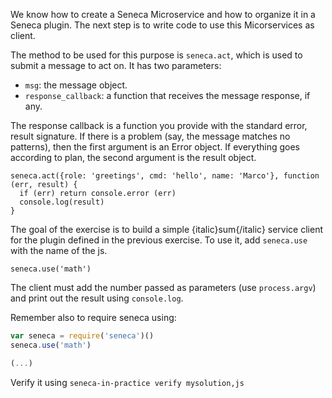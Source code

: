We know how to create a Seneca Microservice and how to organize it in a Seneca
plugin. The next step is to write code to use this Micorservices as client.

The method to be used for this purpose is `seneca.act`, which is used to submit
a message to act on. It has two parameters:
* `msg`: the message object.
* `response_callback`: a function that receives the message response, if any.

The response callback is a function you provide with the standard error, result signature.
If there is a problem (say, the message matches no patterns), then the first argument is an Error object.
If everything goes according to plan, the second argument is the result object.

```
seneca.act({role: 'greetings', cmd: 'hello', name: 'Marco'}, function (err, result) {
  if (err) return console.error (err)
  console.log(result)
}
```
The goal of the exercise is to build a simple {italic}sum{/italic} service client
for the plugin defined in the previous exercise. To use it, add `seneca.use` with
the name of the js.

```
seneca.use('math')
```
The client must add the number passed as parameters (use `process.argv`) and
print out the result using `console.log`.

Remember also to require seneca using:

``` javascript
var seneca = require('seneca')()
seneca.use('math')

(...)
```

Verify it using `seneca-in-practice verify mysolution,js`
